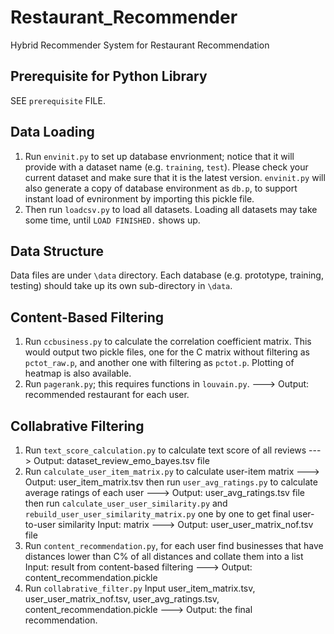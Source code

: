 # Restaurant_Recommender
Hybrid Recommender System for Restaurant Recommendation

## Prerequisite for Python Library
SEE `prerequisite` FILE.

## Data Loading
1. Run `envinit.py` to set up database envrionment; notice that it will provide with a dataset name (e.g. `training`, `test`). Please check your current dataset and make sure that it is the latest version. `envinit.py` will also generate a copy of database environment as `db.p`, to support instant load of evnironment by importing this pickle file.
2. Then run `loadcsv.py` to load all datasets. Loading all datasets may take some time, until `LOAD FINISHED.` shows up.

## Data Structure
Data files are under `\data` directory. Each database (e.g. prototype, training, testing) should take up its own sub-directory in `\data`.

## Content-Based Filtering
1. Run `ccbusiness.py` to calculate the correlation coefficient matrix. This would output two pickle files, one for the C matrix without filtering as `pctot_raw.p`, and another one with filtering as `pctot.p`. Plotting of heatmap is also available.
2. Run `pagerank.py`; this requires functions in `louvain.py`. ---> Output: recommended restaurant for each user.

## Collabrative Filtering
1. Run `text_score_calculation.py` to calculate text score of all reviews ---> Output: dataset_review_emo_bayes.tsv file
2. Run `calculate_user_item_matrix.py` to calculate user-item matrix ---> Output: user_item_matrix.tsv
   then run `user_avg_ratings.py` to calculate average ratings of each user ---> Output: user_avg_ratings.tsv file
   then run `calculate_user_user_similarity.py` and `rebuild_user_user_similarity_matrix.py` one by one to get final user-to-user similarity    Input: matrix ---> Output: user_user_matrix_nof.tsv file
3. Run `content_recommendation.py`, for each user find businesses that have distances lower than C% of all distances and collate them into a list   Input: result from content-based filtering ---> Output: content_recommendation.pickle
4. Run `collabrative_filter.py` Input user_item_matrix.tsv, user_user_matrix_nof.tsv, user_avg_ratings.tsv, content_recommendation.pickle --->  Output: the final recommendation.

